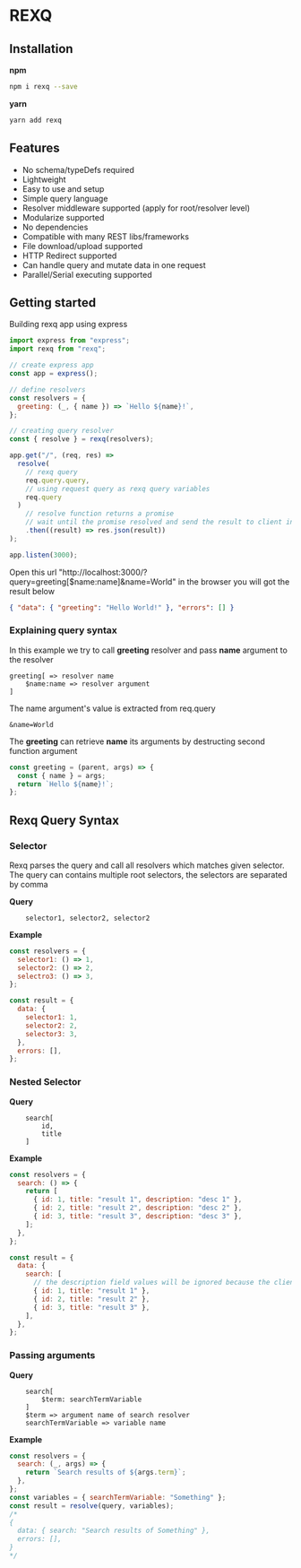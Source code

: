 # REXQ

## Installation

**npm**

```bash
npm i rexq --save
```

**yarn**

```bash
yarn add rexq
```

## Features

- No schema/typeDefs required
- Lightweight
- Easy to use and setup
- Simple query language
- Resolver middleware supported (apply for root/resolver level)
- Modularize supported
- No dependencies
- Compatible with many REST libs/frameworks
- File download/upload supported
- HTTP Redirect supported
- Can handle query and mutate data in one request
- Parallel/Serial executing supported

## Getting started

Building rexq app using express

```js
import express from "express";
import rexq from "rexq";

// create express app
const app = express();

// define resolvers
const resolvers = {
  greeting: (_, { name }) => `Hello ${name}!`,
};

// creating query resolver
const { resolve } = rexq(resolvers);

app.get("/", (req, res) =>
  resolve(
    // rexq query
    req.query.query,
    // using request query as rexq query variables
    req.query
  )
    // resolve function returns a promise
    // wait until the promise resolved and send the result to client in JSON format
    .then((result) => res.json(result))
);

app.listen(3000);
```

Open this url "http://localhost:3000/?query=greeting[$name:name]&name=World" in the browser you will got the result below

```json
{ "data": { "greeting": "Hello World!" }, "errors": [] }
```

### Explaining query syntax

In this example we try to call **greeting** resolver and pass **name** argument to the resolver

```
greeting[ => resolver name
    $name:name => resolver argument
]
```

The name argument's value is extracted from req.query

```
&name=World
```

The **greeting** can retrieve **name** its arguments by destructing second function argument

```js
const greeting = (parent, args) => {
  const { name } = args;
  return `Hello ${name}!`;
};
```

## Rexq Query Syntax

### Selector

Rexq parses the query and call all resolvers which matches given selector. The query can contains multiple root selectors, the selectors are separated by comma

**Query**

```
    selector1, selector2, selector2
```

**Example**

```js
const resolvers = {
  selector1: () => 1,
  selector2: () => 2,
  selectro3: () => 3,
};

const result = {
  data: {
    selector1: 1,
    selector2: 2,
    selector3: 3,
  },
  errors: [],
};
```

### Nested Selector

**Query**

```
    search[
        id,
        title
    ]
```

**Example**

```js
const resolvers = {
  search: () => {
    return [
      { id: 1, title: "result 1", description: "desc 1" },
      { id: 2, title: "result 2", description: "desc 2" },
      { id: 3, title: "result 3", description: "desc 3" },
    ];
  },
};

const result = {
  data: {
    search: [
      // the description field values will be ignored because the client only selects id and title fields
      { id: 1, title: "result 1" },
      { id: 2, title: "result 2" },
      { id: 3, title: "result 3" },
    ],
  },
};
```

### Passing arguments

**Query**

```
    search[
        $term: searchTermVariable
    ]
    $term => argument name of search resolver
    searchTermVariable => variable name
```

**Example**

```js
const resolvers = {
  search: (_, args) => {
    return `Search results of ${args.term}`;
  },
};
const variables = { searchTermVariable: "Something" };
const result = resolve(query, variables);
/*
{
  data: { search: "Search results of Something" },
  errors: [],
}
*/
```
